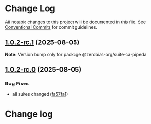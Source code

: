 # Change Log

All notable changes to this project will be documented in this file.
See [Conventional Commits](https://conventionalcommits.org) for commit guidelines.

## [1.0.2-rc.1](https://github.com/zerobias-org/suite/compare/@zerobias-org/suite-ca-pipeda@1.0.2-rc.0...@zerobias-org/suite-ca-pipeda@1.0.2-rc.1) (2025-08-05)

**Note:** Version bump only for package @zerobias-org/suite-ca-pipeda





## [1.0.2-rc.0](https://github.com/zerobias-org/suite/compare/@zerobias-org/suite-ca-pipeda@1.0.1...@zerobias-org/suite-ca-pipeda@1.0.2-rc.0) (2025-08-05)


### Bug Fixes

* all suites changed ([fa57fa1](https://github.com/zerobias-org/suite/commit/fa57fa1af7628003297df46b2d7740fe95bd2666))





# Change log
